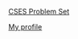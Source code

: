 [CSES Problem Set](https://cses.fi/problemset)

[My profile](https://cses.fi/problemset/user/173063)
